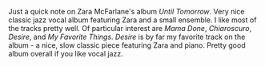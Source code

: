 Just a quick note on Zara McFarlane's album *Until Tomorrow*.  Very nice
classic jazz vocal album featuring Zara and a small ensemble.  I like
most of the tracks pretty well.  Of particular interest are *Mama Done*,
*Chiaroscuro*, *Desire*, and *My Favorite Things*.  *Desire* is by far my
favorite track on the album - a nice, slow classic piece featuring
Zara and piano.  Pretty good album overall if you like vocal jazz. 
